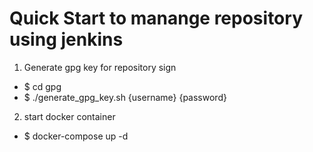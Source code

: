 # Quick Start to manange repository using jenkins

1. Generate gpg key for repository sign
 - $ cd gpg
 - $ ./generate_gpg_key.sh {username} {password}

2. start docker container
 - $ docker-compose up -d


